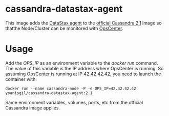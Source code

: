 # cassandra-datastax-agent

This image adds the [DataStax agent](http://docs.datastax.com/en/opscenter/5.2/opsc/install/installingAgents.html) to the [official Cassandra 2.1](https://hub.docker.com/_/cassandra/) image so thatthe Node/Cluster can be monitored with [OpsCenter](http://docs.datastax.com/en/opscenter/5.2/opsc/about_c.html).

# Usage

Add the *OPS_IP* as an environment variable to the *docker run* command. The value of this variable is the IP address where OpsCenter is running. So assuming OpsCenter is running at IP 42.42.42.42, you need to launch the container with:

    docker run --name cassandra-node -P -e OPS_IP=42.42.42.42  yoanisgil/cassandra-datastax-agent:2.1

Same environment variables, volumes, ports, etc from the official Cassandra image applies.
